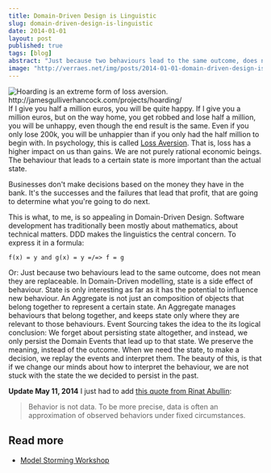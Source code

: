 ```yaml
---
title: Domain-Driven Design is Linguistic
slug: domain-driven-design-is-linguistic
date: 2014-01-01
layout: post
published: true
tags: [blog]
abstract: "Just because two behaviours lead to the same outcome, does not mean they are replaceable."
image: "http://verraes.net/img/posts/2014-01-01-domain-driven-design-is-linguistic/hoarding%20small.jpg"
---
```


<img style="float:left;margin-right: 10px"  src="/img/posts/2014-01-01-domain-driven-design-is-linguistic/hoarding small.jpg" title="Hoarding is an extreme form of loss aversion. http://jamesgulliverhancock.com/projects/hoarding/">

If I give you half a million euros, you will be quite happy. If I give you a million euros, but on the way home, you get robbed and lose half a million, you will be unhappy, even though the end result is the same. Even if you only lose 200k, you will be unhappier than if you only had the half million to begin with. In psychology, this is called [Loss Aversion](http://www.amazon.com/gp/product/B00555X8OA/ref=as_li_tl?ie=UTF8&camp=1789&creative=390957&creativeASIN=B00555X8OA&linkCode=as2&tag=verraesnet-20&linkId=WRTRBQWNNPU4DUAC). That is, loss has a higher impact on us than gains. We are not purely rational economic beings. The behaviour that leads to a certain state is more important than the actual state.

Businesses don't make decisions based on the money they have in the bank. It's the successes and the failures that lead that profit, that are going to determine what you're going to do next.

This is what, to me, is so appealing in Domain-Driven Design. Software development has traditionally been mostly about mathematics, about technical matters. DDD makes the linguistics the central concern. To express it in a formula:

`f(x) = y and g(x) = y =/=> f = g`

Or: Just because two behaviours lead to the same outcome, does not mean they are replaceable. In Domain-Driven modelling, state is a side effect of behaviour. State is only interesting as far as it has the potential to influence new behaviour. An Aggregate is not just an composition of objects that belong together to represent a certain state. An Aggregate manages behaviours that belong together, and keeps state only where they are relevant to those behaviours. Event Sourcing takes the idea to the its logical conclusion: We forget about persisting state altogether, and instead, we only persist the Domain Events that lead up to that state. We preserve the meaning, instead of the outcome. When we need the state, to make a decision, we replay the events and interpret them. The beauty of this, is that if we change our minds about how to interpret the behaviour, we are not stuck with the state the we decided to persist in the past.

**Update May 11, 2014** I just had to add [this quote from Rinat Abullin](https://twitter.com/abdullin/status/465463982347026432): 

<blockquote>Behavior is not data. To be more precise, data is often an approximation of observed behaviors under fixed circumstances.</blockquote>

## Read more

- [Model Storming Workshop](/2014/01/model-storming-workshop/)
